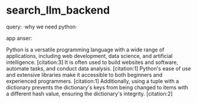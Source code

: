 # search_llm_backend
query:
·why we need python·

app anser: 

Python is a versatile programming language with a wide range of applications, including web development, data science, and artificial intelligence. [citation:3] It is often used to build websites and software, automate tasks, and conduct data analysis. [citation:1] Python's ease of use and extensive libraries make it accessible to both beginners and experienced programmers. [citation:1] Additionally, using a tuple with a dictionary prevents the dictionary's keys from being changed to items with a different hash value, ensuring the dictionary's integrity. [citation:2]

